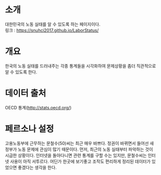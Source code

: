 # 소개
대한민국의 노동 실태를 알 수 있도록 하는 페이지이다.<br>
링크 : https://snuhci2017.github.io/LaborStatus/

# 개요
한국의 노동 실태를 드러내주는 각종 통계들을 시각화하여 문제상황을 좀더 직관적으로 알 수 있도록 한다.

# 데이터 출처
OECD 통계(http://stats.oecd.org/)

# 페르소나 설정
고용노동부에 근무하는 문철수(50)씨는 최근 매우 바쁘다. 정권이 바뀌면서 들어선 새 정부가 노동 문제에 관심이 많기 때문이다. 먼저, 최근의 노동 실태부터 파악하는 것이 시급한 상황이다. 인터넷을 돌아다니면 관련 통계를 구할 수는 있지만, 문철수씨는 인터넷 사용이 아직 서투르다. 어딘가 한곳에 보기좋고 조작도 편리하게 정리된 데이터가 있었으면 좋겠다는 생각을 한다.

